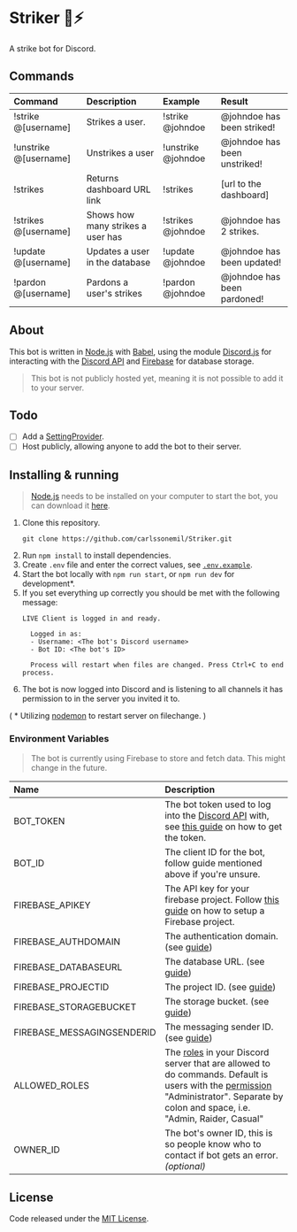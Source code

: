 # Striker 🤖⚡

A strike bot for Discord.

## Commands

|Command|Description|Example|Result|
|:-|:-|:-|:-|
|!strike @[username]|Strikes a user.|!strike @johndoe|@johndoe has been striked!|
|!unstrike @[username]|Unstrikes a user|!unstrike @johndoe|@johndoe has been unstriked!|
|!strikes|Returns dashboard URL link|!strikes|[url to the dashboard]|
|!strikes @[username]|Shows how many strikes a user has|!strikes @johndoe|@johndoe has 2 strikes.|
|!update @[username]|Updates a user in the database|!update @johndoe|@johndoe has been updated!|
|!pardon @[username]|Pardons a user's strikes|!pardon @johndoe|@johndoe has been pardoned!|

## About

This bot is written in [Node.js](https://nodejs.org/en/) with [Babel](https://babeljs.io/), using the module [Discord.js](https://discord.js.org/#/) for interacting with the [Discord API](https://discordapp.com/developers/docs/intro) and [Firebase](https://firebase.google.com/) for database storage.

> This bot is not publicly hosted yet, meaning it is not possible to add it to your server.

## Todo

- [ ] Add a [SettingProvider](https://discord.js.org/#/docs/commando/master/class/SettingProvider).
- [ ] Host publicly, allowing anyone to add the bot to their server.

## Installing & running

> [Node.js](https://nodejs.org/en/) needs to be installed on your computer to start the bot, you can download it [here](https://nodejs.org/en/download/).

1. Clone this repository.
    ```
    git clone https://github.com/carlssonemil/Striker.git
    ```
2. Run `npm install` to install dependencies.
3. Create `.env` file and enter the correct values, see [`.env.example`](https://github.com/carlssonemil/Striker/blob/master/.env.example).
4. Start the bot locally with `npm run start`, or `npm run dev` for development*.
5. If you set everything up correctly you should be met with the following message:
    ```
    LIVE Client is logged in and ready.

      Logged in as:
      - Username: <The bot's Discord username>
      - Bot ID: <The bot's ID>

      Process will restart when files are changed. Press Ctrl+C to end process.
    ```
6. The bot is now logged into Discord and is listening to all channels it has permission to in the server you invited it to.

( * Utilizing [nodemon](https://nodemon.io/) to restart server on filechange. )

### Environment Variables

> The bot is currently using Firebase to store and fetch data. This might change in the future.

|Name|Description|
|:--|:--|
|BOT_TOKEN|The bot token used to log into the [Discord API](https://discordapp.com/developers/docs/intro) with, see [this guide](https://anidiots.guide/getting-started/getting-started-long-version) on how to get the token.|
|BOT_ID|The client ID for the bot, follow guide mentioned above if you're unsure.|
|FIREBASE_APIKEY|The API key for your firebase project. Follow [this guide](https://firebase.google.com/docs/web/setup) on how to setup a Firebase project.|
|FIREBASE_AUTHDOMAIN|The authentication domain. (see [guide](https://firebase.google.com/docs/web/setup))|
|FIREBASE_DATABASEURL|The database URL. (see [guide](https://firebase.google.com/docs/web/setup))|
|FIREBASE_PROJECTID|The project ID. (see [guide](https://firebase.google.com/docs/web/setup))|
|FIREBASE_STORAGEBUCKET|The storage bucket. (see [guide](https://firebase.google.com/docs/web/setup))|
|FIREBASE_MESSAGINGSENDERID|The messaging sender ID. (see [guide](https://firebase.google.com/docs/web/setup))|
|ALLOWED_ROLES|The [roles](https://discordapp.com/developers/docs/topics/permissions#role-object) in your Discord server that are allowed to do commands. Default is users with the [permission](https://discordapp.com/developers/docs/topics/permissions) "Administrator". Separate by colon and space, i.e. "Admin, Raider, Casual"|
|OWNER_ID|The bot's owner ID, this is so people know who to contact if bot gets an error. *(optional)*|

## License

Code released under the [MIT License](https://github.com/carlssonemil/project-boilerplate/blob/master/LICENSE).